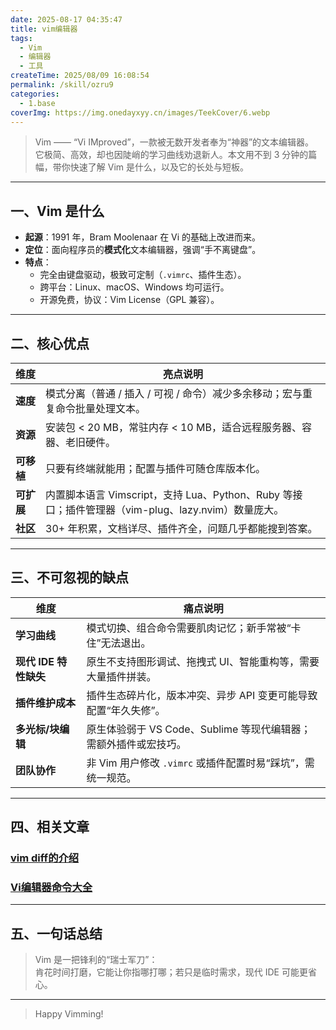 ```yaml
---
date: 2025-08-17 04:35:47
title: vim编辑器
tags:
  - Vim
  - 编辑器
  - 工具
createTime: 2025/08/09 16:08:54
permalink: /skill/ozru9
categories:
  - 1.base
coverImg: https://img.onedayxyy.cn/images/TeekCover/6.webp
---
```



> Vim —— “Vi IMproved”，一款被无数开发者奉为“神器”的文本编辑器。  
> 它极简、高效，却也因陡峭的学习曲线劝退新人。本文用不到 3 分钟的篇幅，带你快速了解 Vim 是什么，以及它的长处与短板。

---

## 一、Vim 是什么

- **起源**：1991 年，Bram Moolenaar 在 Vi 的基础上改进而来。
- **定位**：面向程序员的**模式化**文本编辑器，强调“手不离键盘”。
- **特点**：
  - 完全由键盘驱动，极致可定制（`.vimrc`、插件生态）。
  - 跨平台：Linux、macOS、Windows 均可运行。
  - 开源免费，协议：Vim License（GPL 兼容）。

---

## 二、核心优点

| 维度      | 亮点说明                                                                   |
| ------- | ---------------------------------------------------------------------- |
| **速度**  | 模式分离（普通 / 插入 / 可视 / 命令）减少多余移动；宏与重复命令批量处理文本。                            |
| **资源**  | 安装包 < 20 MB，常驻内存 < 10 MB，适合远程服务器、容器、老旧硬件。                              |
| **可移植** | 只要有终端就能用；配置与插件可随仓库版本化。                                                 |
| **可扩展** | 内置脚本语言 Vimscript，支持 Lua、Python、Ruby 等接口；插件管理器（vim-plug、lazy.nvim）数量庞大。 |
| **社区**  | 30+ 年积累，文档详尽、插件齐全，问题几乎都能搜到答案。                                          |

---

## 三、不可忽视的缺点

| 维度              | 痛点说明                                     |
| --------------- | ---------------------------------------- |
| **学习曲线**        | 模式切换、组合命令需要肌肉记忆；新手常被“卡住”无法退出。            |
| **现代 IDE 特性缺失** | 原生不支持图形调试、拖拽式 UI、智能重构等，需要大量插件拼装。         |
| **插件维护成本**      | 插件生态碎片化，版本冲突、异步 API 变更可能导致配置“年久失修”。      |
| **多光标/块编辑**     | 原生体验弱于 VS Code、Sublime 等现代编辑器；需额外插件或宏技巧。 |
| **团队协作**        | 非 Vim 用户修改 `.vimrc` 或插件配置时易“踩坑”，需统一规范。   |

---
## 四、相关文章
###  [vim diff的介绍](../../../vim-diff/)
### [Vi编辑器命令大全](../../../linux-vi-introduction/)

---
## 五、一句话总结

> Vim 是一把锋利的“瑞士军刀”：  
> 肯花时间打磨，它能让你指哪打哪；若只是临时需求，现代 IDE 可能更省心。

---

> Happy Vimming!